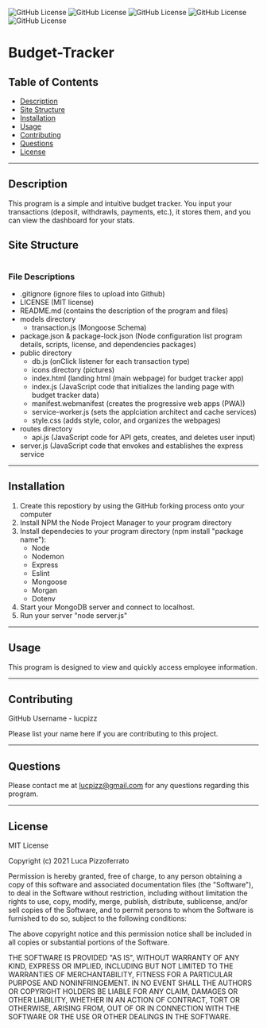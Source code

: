 ![GitHub License](https://img.shields.io/badge/MIT-License-informational) ![GitHub License](https://img.shields.io/badge/Node-JavaScript-informational) ![GitHub License](https://img.shields.io/badge/React-Framework-informational) ![GitHub License](https://img.shields.io/badge/Material_UI-CSS_Framework-informational) ![GitHub License](https://img.shields.io/badge/JavaScript-Programming_Language-informational)

# Budget-Tracker

## Table of Contents

- [Description](#description)
- [Site Structure](#site-structure)
- [Installation](#installation)
- [Usage](#usage)
- [Contributing](#contributing)
- [Questions](#question)
- [License](#license)

---

## Description

This program is a simple and intuitive budget tracker. You input your transactions (deposit, withdrawls, payments, etc.), it stores them, and you can view the dashboard for your stats.

## Site Structure

```bash

```

### File Descriptions

- .gitignore (ignore files to upload into Github)
- LICENSE (MIT license)
- README.md (contains the description of the program and files)
- models directory
  - transaction.js (Mongoose Schema)
- package.json & package-lock.json (Node configuration list program details, scripts, license, and dependencies packages)
- public directory
  - db.js (onClick listener for each transaction type)
  - icons directory (pictures)
  - index.html (landing html (main webpage) for budget tracker app)
  - index.js (JavaScript code that initializes the landing page with budget tracker data)
  - manifest.webmanifest (creates the progressive web apps (PWA))
  - service-worker.js (sets the applciation architect and cache services)
  - style.css (adds style, color, and organizes the webpages)
- routes directory
  - api.js (JavaScript code for API gets, creates, and deletes user input)
- server.js (JavaScript code that envokes and establishes the express service

---

## Installation

1. Create this repostiory by using the GitHub forking process onto your computer
2. Install NPM the Node Project Manager to your program directory
3. Install dependecies to your program directory (npm install "package name"):
   - Node
   - Nodemon
   - Express
   - Eslint
   - Mongoose
   - Morgan
   - Dotenv
4. Start your MongoDB server and connect to localhost.
5. Run your server "node server.js"

---

## Usage

This program is designed to view and quickly access employee information.

---

## Contributing

GitHub Username - lucpizz

Please list your name here if you are contributing to this project.

---

## Questions

Please contact me at lucpizz@gmail.com for any questions regarding this program.

---

## License

MIT License

Copyright (c) 2021 Luca Pizzoferrato

Permission is hereby granted, free of charge, to any person obtaining a copy of this software and associated documentation files (the "Software"), to deal in the Software without restriction, including without limitation the rights to use, copy, modify, merge, publish, distribute, sublicense, and/or sell copies of the Software, and to permit persons to whom the Software is furnished to do so, subject to the following conditions:

The above copyright notice and this permission notice shall be included in all copies or substantial portions of the Software.

THE SOFTWARE IS PROVIDED "AS IS", WITHOUT WARRANTY OF ANY KIND, EXPRESS OR IMPLIED, INCLUDING BUT NOT LIMITED TO THE WARRANTIES OF MERCHANTABILITY, FITNESS FOR A PARTICULAR PURPOSE AND NONINFRINGEMENT. IN NO EVENT SHALL THE AUTHORS OR COPYRIGHT HOLDERS BE LIABLE FOR ANY CLAIM, DAMAGES OR OTHER LIABILITY, WHETHER IN AN ACTION OF CONTRACT, TORT OR OTHERWISE, ARISING FROM, OUT OF OR IN CONNECTION WITH THE SOFTWARE OR THE USE OR OTHER DEALINGS IN THE SOFTWARE.